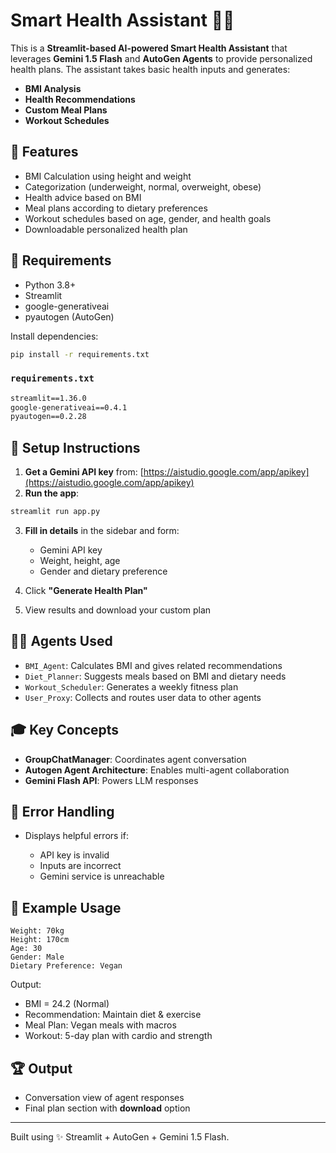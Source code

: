 # Smart Health Assistant 🧑‍⚕️

This is a **Streamlit-based AI-powered Smart Health Assistant** that leverages **Gemini 1.5 Flash** and **AutoGen Agents** to provide personalized health plans. The assistant takes basic health inputs and generates:

- **BMI Analysis**
- **Health Recommendations**
- **Custom Meal Plans**
- **Workout Schedules**

## 🚀 Features

- BMI Calculation using height and weight
- Categorization (underweight, normal, overweight, obese)
- Health advice based on BMI
- Meal plans according to dietary preferences
- Workout schedules based on age, gender, and health goals
- Downloadable personalized health plan

## 🚪 Requirements

- Python 3.8+
- Streamlit
- google-generativeai
- pyautogen (AutoGen)

Install dependencies:

```bash
pip install -r requirements.txt
```

### `requirements.txt`

```txt
streamlit==1.36.0
google-generativeai==0.4.1
pyautogen==0.2.28
```

## 🔧 Setup Instructions

1. **Get a Gemini API key** from: [https://aistudio.google.com/app/apikey](https://aistudio.google.com/app/apikey)
2. **Run the app**:

```bash
streamlit run app.py
```

3. **Fill in details** in the sidebar and form:

   - Gemini API key
   - Weight, height, age
   - Gender and dietary preference

4. Click **"Generate Health Plan"**
5. View results and download your custom plan

## 🧑‍💡 Agents Used

- `BMI_Agent`: Calculates BMI and gives related recommendations
- `Diet_Planner`: Suggests meals based on BMI and dietary needs
- `Workout_Scheduler`: Generates a weekly fitness plan
- `User_Proxy`: Collects and routes user data to other agents

## 🎓 Key Concepts

- **GroupChatManager**: Coordinates agent conversation
- **Autogen Agent Architecture**: Enables multi-agent collaboration
- **Gemini Flash API**: Powers LLM responses

## 🚫 Error Handling

- Displays helpful errors if:

  - API key is invalid
  - Inputs are incorrect
  - Gemini service is unreachable

## 🔗 Example Usage

```text
Weight: 70kg
Height: 170cm
Age: 30
Gender: Male
Dietary Preference: Vegan
```

Output:

- BMI = 24.2 (Normal)
- Recommendation: Maintain diet & exercise
- Meal Plan: Vegan meals with macros
- Workout: 5-day plan with cardio and strength

## 🏆 Output

- Conversation view of agent responses
- Final plan section with **download** option

---

Built using ✨ Streamlit + AutoGen + Gemini 1.5 Flash.

